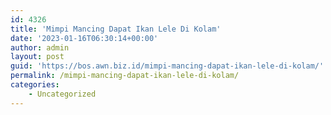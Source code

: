 ```yaml
---
id: 4326
title: 'Mimpi Mancing Dapat Ikan Lele Di Kolam'
date: '2023-01-16T06:30:14+00:00'
author: admin
layout: post
guid: 'https://bos.awn.biz.id/mimpi-mancing-dapat-ikan-lele-di-kolam/'
permalink: /mimpi-mancing-dapat-ikan-lele-di-kolam/
categories:
    - Uncategorized
---
```


